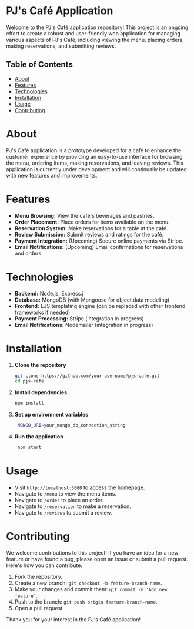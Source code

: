 # PJ's Café Application
Welcome to the PJ's Café application repository! This project is an ongoing effort to create a robust and user-friendly web application for managing various aspects of PJ's Café, including viewing the menu, placing orders, making reservations, and submitting reviews.

## Table of Contents
- [About](#about)
- [Features](#features)
- [Technologies](#technologies)
- [Installation](#installation)
- [Usage](#usage)
- [Contributing](#contributing)

# About
PJ's Café application is a prototype developed for a café to enhance the customer experience by providing an easy-to-use interface for browsing the menu, ordering items, making reservations, and leaving reviews. This application is currently under development and will continually be updated with new features and improvements.

# Features
- **Menu Browsing:** View the café's beverages and pastries.
- **Order Placement:**  Place orders for items available on the menu.
- **Reservation System:** Make reservations for a table at the café.
- **Review Submission:** Submit reviews and ratings for the café.
- **Payment Integration:** (Upcoming) Secure online payments via Stripe.
- **Email Notifications:** (Upcoming) Email confirmations for reservations and orders.

# Technologies
- **Backend:** Node.js, Express.j
- **Database:** MongoDB (with Mongoose for object data modeling)
- **Frontend:** EJS templating engine (can be replaced with other frontend frameworks if needed)
- **Payment Processing:** Stripe (integration in progress)
- **Email Notifications:** Nodemailer (integration in progress)

# Installation 
1. **Clone the repository**
    ```bash
    git clone https://github.com/your-username/pjs-cafe.git
    cd pjs-cafe
    ```
2. **Install dependencies**
    ```bash
    npm install
    ```
3. **Set up environment variables**
   ```bash
    MONGO_URI=your_mongo_db_connection_string
    ```
4. **Run the application**
   ```bash
    npm start
    ```

# Usage
- Visit `http://localhost:3000` to access the homepage.
- Navigate to `/menu` to view the menu items.
- Navigate to `/order` to place an order.
- Navigate to `/reservation` to make a reservation.
- Navigate to `/reviews` to submit a review.

# Contributing
We welcome contributions to this project! If you have an idea for a new feature or have found a bug, please open an issue or submit a pull request. Here's how you can contribute:
1. Fork the repository.
2. Create a new branch: `git checkout -b feature-branch-name`.
3. Make your changes and commit them: `git commit -m 'Add new feature'`.
4. Push to the branch: `git push origin feature-branch-name`.
5. Open a pull request.

Thank you for your interest in the PJ's Café application!
